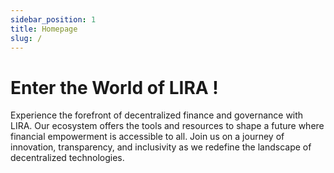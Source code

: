 ```yaml
---
sidebar_position: 1
title: Homepage
slug: /
---
```


# Enter the World of LIRA !


Experience the forefront of decentralized finance and governance with LIRA. Our ecosystem offers the tools and resources to shape a future where financial empowerment is accessible to all. Join us on a journey of innovation, transparency, and inclusivity as we redefine the landscape of decentralized technologies.
